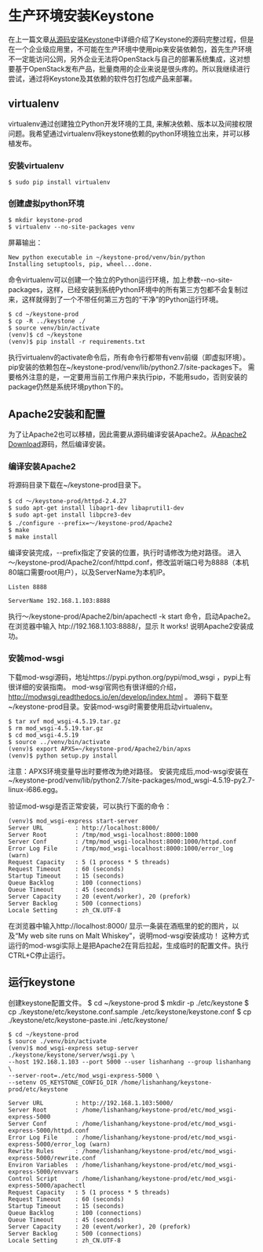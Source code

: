 
# 生产环境安装Keystone
在上一篇文章[从源码安装Keystone](./install-keystone-from-sourcecode.md)中详细介绍了Keystone的源码完整过程，但是在一个企业级应用里，不可能在生产环境中使用pip来安装依赖包，首先生产环境不一定能访问公网，另外企业无法将OpenStack与自己的部署系统集成，这对想要基于OpenStack发布产品，批量商用的企业来说是很头疼的。所以我继续进行尝试，通过将Keystone及其依赖的软件包打包成产品来部署。

## virtualenv
virtualenv通过创建独立Python开发环境的工具, 来解决依赖、版本以及间接权限问题。我希望通过virtualenv将keystone依赖的python环境独立出来，并可以移植发布。

### 安装virtualenv
    $ sudo pip install virtualenv

### 创建虚拟python环境
    $ mkdir keystone-prod
    $ virtualenv --no-site-packages venv
屏幕输出：

    New python executable in ~/keystone-prod/venv/bin/python
    Installing setuptools, pip, wheel...done.
命令virtualenv可以创建一个独立的Python运行环境，加上参数--no-site-packages，这样，已经安装到系统Python环境中的所有第三方包都不会复制过来，这样就得到了一个不带任何第三方包的“干净”的Python运行环境。

    $ cd ~/keystone-prod
    $ cp -R ../keystone ./
    $ source venv/bin/activate             
    (venv)$ cd ~/keystone
    (venv)$ pip install -r requirements.txt
执行virtualenv的activate命令后，所有命令行都带有venv前缀（即虚拟环境）。pip安装的依赖包在~/keystone-prod/venv/lib/python2.7/site-packages下。
需要格外注意的是，一定要用当前工作用户来执行pip，不能用sudo，否则安装的package仍然是系统环境python下的。

## Apache2安装和配置
为了让Apache2也可以移植，因此需要从源码编译安装Apache2。从[Apache2 Download](http://httpd.apache.org/download.cgi)源码，然后编译安装。
### 编译安装Apache2
将源码目录下载在~/keystone-prod目录下。

    $ cd ～/keystone-prod/httpd-2.4.27
    $ sudo apt-get install libapr1-dev libaprutil1-dev
    $ sudo apt-get install libpcre3-dev
    $ ./configure --prefix=～/keystone-prod/Apache2
    $ make
    $ make install
编译安装完成，--prefix指定了安装的位置，执行时请修改为绝对路径。
进入～/keystone-prod/Apache2/conf/httpd.conf，修改监听端口号为8888（本机80端口需要root用户），以及ServerName为本机IP。

    Listen 8888
    
    ServerName 192.168.1.103:8888
执行～/keystone-prod/Apache2/bin/apachectl -k start 命令，启动Apache2。在浏览器中输入 htp://192.168.1.103:8888/，显示 It works! 说明Apache2安装成功。

### 安装mod-wsgi
下载mod-wsgi源码，地址https://pypi.python.org/pypi/mod_wsgi ，pypi上有很详细的安装指南。
mod-wsgi官网也有很详细的介绍，http://modwsgi.readthedocs.io/en/develop/index.html 。
源码下载至~/keystone-prod目录。安装mod-wsgi时需要使用启动virtualenv。

    $ tar xvf mod_wsgi-4.5.19.tar.gz
    $ rm mod_wsgi-4.5.19.tar.gz
    $ cd mod_wsgi-4.5.19
    $ source ../venv/bin/activate
    (venv)$ export APXS=~/keystone-prod/Apache2/bin/apxs
    (venv)$ python setup.py install
注意：APXS环境变量导出时要修改为绝对路径。
安装完成后,mod-wsgi安装在~/keystone-prod/venv/lib/python2.7/site-packages/mod_wsgi-4.5.19-py2.7-linux-i686.egg。

验证mod-wsgi是否正常安装，可以执行下面的命令：

    (venv)$ mod_wsgi-express start-server
    Server URL         : http://localhost:8000/
    Server Root        : /tmp/mod_wsgi-localhost:8000:1000
    Server Conf        : /tmp/mod_wsgi-localhost:8000:1000/httpd.conf
    Error Log File     : /tmp/mod_wsgi-localhost:8000:1000/error_log (warn)
    Request Capacity   : 5 (1 process * 5 threads)
    Request Timeout    : 60 (seconds)
    Startup Timeout    : 15 (seconds)
    Queue Backlog      : 100 (connections)
    Queue Timeout      : 45 (seconds)
    Server Capacity    : 20 (event/worker), 20 (prefork)
    Server Backlog     : 500 (connections)
    Locale Setting     : zh_CN.UTF-8
在浏览器中输入http://localhost:8000/ 显示一条装在酒瓶里的蛇的图片，以及“My web site runs on Malt Whiskey”，说明mod-wsgi安装成功！
这种方式运行的mod-wsgi实际上是把Apache2在背后拉起，生成临时的配置文件。执行CTRL+C停止运行。

## 运行keystone
创建keystone配置文件。
    $ cd ~/keystone-prod
    $ mkdir -p ./etc/keystone
    $ cp ./keystone/etc/keystone.conf.sample ./etc/keystone/keystone.conf
    $ cp ./keystone/etc/keystone-paste.ini ./etc/keystone/

    $ cd ~/keystone-prod
    $ source ./venv/bin/activate
    (venv)$ mod_wsgi-express setup-server ./keystone/keystone/server/wsgi.py \
    --host 192.168.1.103 --port 5000 --user lishanhang --group lishanhang \
    --server-root=./etc/mod_wsgi-express-5000 \
    --setenv OS_KEYSTONE_CONFIG_DIR /home/lishanhang/keystone-prod/etc/keystone
    
    Server URL         : http://192.168.1.103:5000/
    Server Root        : /home/lishanhang/keystone-prod/etc/mod_wsgi-express-5000
    Server Conf        : /home/lishanhang/keystone-prod/etc/mod_wsgi-express-5000/httpd.conf
    Error Log File     : /home/lishanhang/keystone-prod/etc/mod_wsgi-express-5000/error_log (warn)
    Rewrite Rules      : /home/lishanhang/keystone-prod/etc/mod_wsgi-express-5000/rewrite.conf
    Environ Variables  : /home/lishanhang/keystone-prod/etc/mod_wsgi-express-5000/envvars
    Control Script     : /home/lishanhang/keystone-prod/etc/mod_wsgi-express-5000/apachectl
    Request Capacity   : 5 (1 process * 5 threads)
    Request Timeout    : 60 (seconds)
    Startup Timeout    : 15 (seconds)
    Queue Backlog      : 100 (connections)
    Queue Timeout      : 45 (seconds)
    Server Capacity    : 20 (event/worker), 20 (prefork)
    Server Backlog     : 500 (connections)
    Locale Setting     : zh_CN.UTF-8
